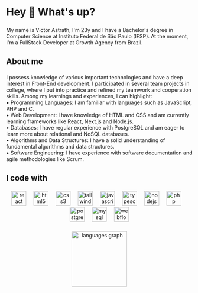 <h1 align="left">Hey 👋 What's up?</h1>

###

<p align="left">My name is Victor Astrath, I'm 23y and I have a Bachelor's degree in Computer Science at Instituto Federal de São Paulo (IFSP). At the moment, I'm a FullStack Developer at Growth Agency from Brazil.</p>

###

<h2 align="left">About me</h2>

###
<p align="left">I possess knowledge of various important technologies and have a deep interest in Front-End development. I participated in several team projects in college, where I put into practice and refined my teamwork and cooperation skills. Among my learnings and experiences, I can highlight:<br> • Programming Languages: I am familiar with languages such as JavaScript, PHP and C.<br> • Web Development: I have knowledge of HTML and CSS and am currently learning frameworks like React, Next.js and Node.js. <br> • Databases: I have regular experience with PostgreSQL and am eager to learn more about relational and NoSQL databases.<br> • Algorithms and Data Structures: I have a solid understanding of fundamental algorithms and data structures.<br> • Software Engineering: I have experience with software documentation and agile methodologies like Scrum.
</p>

###

<h2 align="left">I code with</h2>

###

<div align="center">
  <img src="https://cdn.jsdelivr.net/gh/devicons/devicon/icons/react/react-original.svg" height="40" alt="react logo"  />
  <img width="12" />
  <img src="https://cdn.jsdelivr.net/gh/devicons/devicon/icons/html5/html5-original.svg" height="40" alt="html5 logo"  />
  <img width="12" />
  <img src="https://cdn.jsdelivr.net/gh/devicons/devicon/icons/css3/css3-original.svg" height="40" alt="css3 logo"  />
  <img width="12" />
  <img src="https://cdn.jsdelivr.net/gh/devicons/devicon/icons/tailwindcss/tailwindcss-original-wordmark.svg" height="40" alt="tailwindcss logo"  />
  <img width="12" />
  <img src="https://cdn.jsdelivr.net/gh/devicons/devicon/icons/javascript/javascript-original.svg" height="40" alt="javascript logo"  />
  <img width="12" />
  <img src="https://cdn.jsdelivr.net/gh/devicons/devicon/icons/typescript/typescript-original.svg" height="40" alt="typescript logo"  />
  <img width="12" />
  <img src="https://cdn.jsdelivr.net/gh/devicons/devicon/icons/nodejs/nodejs-original.svg" height="40" alt="nodejs logo"  />
  <img width="12" />
  <img src="https://cdn.jsdelivr.net/gh/devicons/devicon/icons/php/php-original.svg" height="40" alt="php logo"  />
  <img width="12" />
  <img src="https://cdn.jsdelivr.net/gh/devicons/devicon/icons/postgresql/postgresql-original.svg" height="40" alt="postgresql logo"  />
  <img width="12" />
  <img src="https://cdn.jsdelivr.net/gh/devicons/devicon/icons/mysql/mysql-original.svg" height="40" alt="mysql logo"  />
  <img width="12" />
  <img src="https://cdn.jsdelivr.net/gh/devicons/devicon/icons/webflow/webflow-original.svg" height="40" alt="webflow logo"  />
</div>

###

<div align="center">
  <img src="https://github-readme-stats.vercel.app/api/top-langs?username=astrathh&locale=en&hide_title=false&layout=compact&card_width=320&langs_count=5&theme=react&hide_border=true&order=2" height="150" alt="languages graph"  />
</div>


